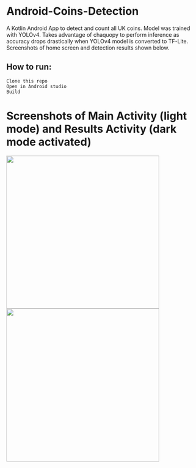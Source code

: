 # Android-Coins-Detection

A Kotlin Android App to detect and count all UK coins. Model was trained with YOLOv4. Takes advantage of chaquopy to perform inference as accuracy drops drastically when YOLOv4 model is converted to TF-Lite. Screenshots of home screen and detection results shown below. 

## How to run:
```
Clone this repo 
Open in Android studio
Build
```
# Screenshots of Main Activity (light mode) and Results Activity (dark mode activated)

<img src="https://ams02pap001files.storage.live.com/y4mx0gobHclK8Pnx5FNOLrpDWUjVrgl0Y92CtFupP4J5bQraoQspraviCLaBwRnKkFl0tpkDujfssAAEgAwNgPOKKGlk2CRTB-vGhGF95c3-nSPTEscDclNDJdKr3ZW-FvzjZUlbDYBL_GN5GtK-hYsIcDRWacKVnT_ImogfTqx2jsWaJ-xEMHF2paZoffJFFSM?width=1080&height=2400&cropmode=none" width="400"/> <img src="https://ams02pap001files.storage.live.com/y4m7j-SE5ABa3Hhj55UYB44lSm0tEMETlcDTU42DhM_DSUqqrYXUxIgaRc45ywPqhL8x2WKGRZ6YzORfqHOXjgU3cDpDAk0EXlggDrkslX95B_lEMY3O--gURLO5Zqhp-6Tj1eKhkVAY6KB9eVM_pFxlr_WuT9VDf8Oc8A3iszxlVFNfynAZ9NJWWxfQR7K_T8N?width=1080&height=2293&cropmode=none" width="400"/>






